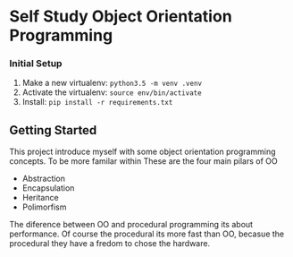 Self Study Object Orientation Programming
=========================================
### Initial Setup ###
1. Make a new virtualenv: ``python3.5 -m venv .venv``
2. Activate the virtualenv: ``source env/bin/activate``
3. Install: ``pip install -r requirements.txt``

Getting Started
---------------
This project introduce myself with some object orientation programming concepts.
To be more familar within
These are the four main pilars of OO
- Abstraction
- Encapsulation
- Heritance
- Polimorfism

The diference between OO and procedural programming its about performance. 
Of course the procedural its more fast than OO, becasue the procedural they 
have a fredom to chose the hardware.








